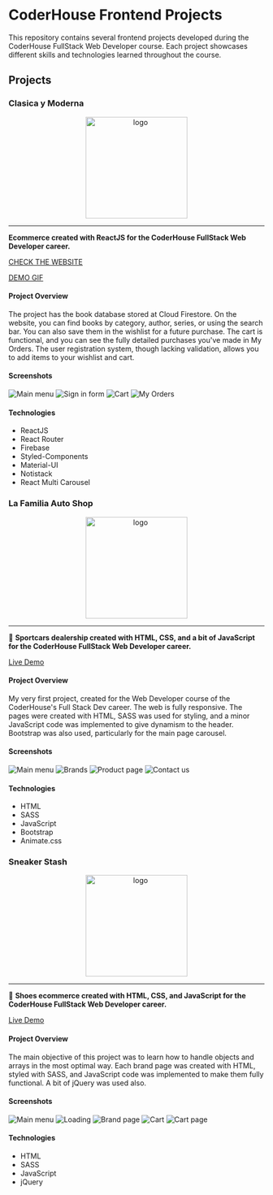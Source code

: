 # CoderHouse Frontend Projects

This repository contains several frontend projects developed during the CoderHouse FullStack Web Developer course. Each project showcases different skills and technologies learned throughout the course.

## Projects

### Clasica y Moderna

<div align="center">
    <img src="clasica-y-moderna/src/assets/images/logos/logo-blanco.png" height='200px' alt='logo'>
    <hr/>
</div>

**Ecommerce created with ReactJS for the CoderHouse FullStack Web Developer career.**

[CHECK THE WEBSITE](https://ferbuono.github.io/clasica-y-moderna/)

[DEMO GIF](https://drive.google.com/file/d/1M_DmCH4ZiBeE46k_zf23k8LRbJRi-euN/view?usp=sharing)

#### Project Overview

The project has the book database stored at Cloud Firestore. On the website, you can find books by category, author, series, or using the search bar. You can also save them in the wishlist for a future purchase. The cart is functional, and you can see the fully detailed purchases you've made in My Orders. The user registration system, though lacking validation, allows you to add items to your wishlist and cart.

#### Screenshots

![Main menu](clasica-y-moderna/src/assets/images/screenshots/screenshot-1.png)
![Sign in form](clasica-y-moderna/src/assets/images/screenshots/screenshot-2.png)
![Cart](clasica-y-moderna/src/assets/images/screenshots/screenshot-3.png)
![My Orders](clasica-y-moderna/src/assets/images/screenshots/screenshot-4.png)

#### Technologies

- ReactJS
- React Router
- Firebase
- Styled-Components
- Material-UI
- Notistack
- React Multi Carousel


### La Familia Auto Shop

<div align="center">
    <img src="la-familia-auto-shop/images/logo1.png" height='200px' alt='logo'>
    <hr/>
</div>

🚗 **Sportcars dealership created with HTML, CSS, and a bit of JavaScript for the CoderHouse FullStack Web Developer career.**

[Live Demo](https://ferbuono.github.io/la-familia-auto-shop/)

#### Project Overview

My very first project, created for the Web Developer course of the CoderHouse's Full Stack Dev career. The web is fully responsive. The pages were created with HTML, SASS was used for styling, and a minor JavaScript code was implemented to give dynamism to the header. Bootstrap was also used, particularly for the main page carousel.

#### Screenshots

![Main menu](la-familia-auto-shop/images/screenshots/screen1.png)
![Brands](la-familia-auto-shop/images/screenshots/screen2.png)
![Product page](la-familia-auto-shop/images/screenshots/screen3.png)
![Contact us](la-familia-auto-shop/images/screenshots/screen4.png)

#### Technologies

- HTML
- SASS
- JavaScript
- Bootstrap
- Animate.css

### Sneaker Stash

<div align="center">
    <img src="sneaker-stash/images/logos/logo.png" height='200px' alt='logo'>
    <hr/>
</div>

👟 **Shoes ecommerce created with HTML, CSS, and JavaScript for the CoderHouse FullStack Web Developer career.**

[Live Demo](https://ferbuono.github.io/sneaker-stash/)

#### Project Overview

The main objective of this project was to learn how to handle objects and arrays in the most optimal way. Each brand page was created with HTML, styled with SASS, and JavaScript code was implemented to make them fully functional. A bit of jQuery was used also.

#### Screenshots

![Main menu](sneaker-stash/images/screenshots/screen1.png)
![Loading](sneaker-stash/images/screenshots/screen2.png)
![Brand page](sneaker-stash/images/screenshots/screen3.png)
![Cart](sneaker-stash/images/screenshots/screen4.png)
![Cart page](sneaker-stash/images/screenshots/screen5.png)

#### Technologies

- HTML
- SASS
- JavaScript
- jQuery
